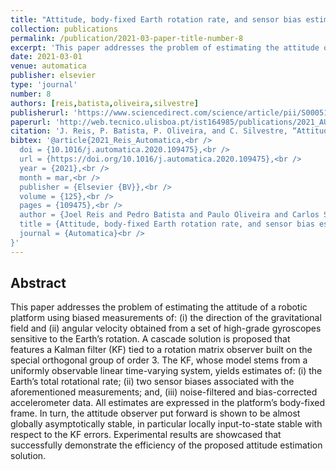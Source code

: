 ```yaml
---
title: "Attitude, body-fixed Earth rotation rate, and sensor bias estimation using single observations of direction of gravitational field"
collection: publications
permalink: /publication/2021-03-paper-title-number-8
excerpt: 'This paper addresses the problem of estimating the attitude of a robotic platform using biased measurements of: (i) the direction of the gravitational field and (ii) angular velocity obtained from a set of high-grade gyroscopes sensitive to the Earth’s rotation.'
date: 2021-03-01
venue: automatica
publisher: elsevier
type: 'journal'
number: 8
authors: [reis,batista,oliveira,silvestre]
publisherurl: 'https://www.sciencedirect.com/science/article/pii/S0005109820306749'
paperurl: 'http://web.tecnico.ulisboa.pt/ist164985/publications/2021_AUTOMATICA_Attitude_body_fixed_Earth_rotation_rate_and_sensor_bias_estimation_using_single_observations_of_direction_of_gravitational_field.pdf'
citation: 'J. Reis, P. Batista, P. Oliveira, and C. Silvestre, “Attitude, body-fixed Earth rotation rate, and sensor bias estimation using single observations of direction of gravitational field,” Automatica, vol. 125. Elsevier BV, p. 109475, Mar. 2021.'
bibtex: '@article{2021_Reis_Automatica,<br />
  doi = {10.1016/j.automatica.2020.109475},<br />
  url = {https://doi.org/10.1016/j.automatica.2020.109475},<br />
  year = {2021},<br />
  month = mar,<br />
  publisher = {Elsevier {BV}},<br />
  volume = {125},<br />
  pages = {109475},<br />
  author = {Joel Reis and Pedro Batista and Paulo Oliveira and Carlos Silvestre},<br />
  title = {Attitude, body-fixed Earth rotation rate, and sensor bias estimation using single observations of direction of gravitational field},<br />
  journal = {Automatica}<br />
}'
---
```

**Abstract**
---
This paper addresses the problem of estimating the attitude of a robotic platform using biased measurements of: (i) the direction of the gravitational field and (ii) angular velocity obtained from a set of high-grade gyroscopes sensitive to the Earth’s rotation.
A cascade solution is proposed that features a Kalman filter (KF) tied to a rotation matrix observer built on the special orthogonal group of order 3. The KF, whose model stems from a uniformly observable linear time-varying system, yields estimates of: (i) the Earth’s total rotational rate; (ii) two sensor biases associated with the aforementioned measurements; and, (iii) noise-filtered and bias-corrected accelerometer data.
All estimates are expressed in the platform’s body-fixed frame.
In turn, the attitude observer put forward is shown to be almost globally asymptotically stable, in particular locally input-to-state stable with respect to the KF errors.
Experimental results are showcased that successfully demonstrate the efficiency of the proposed attitude estimation solution.
